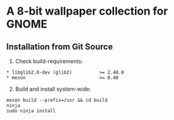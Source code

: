 A 8-bit wallpaper collection for GNOME
=========

Installation from Git Source
------------

1. Check build-requirements:

 ```
 * libglib2.0-dev (glib2)          >= 2.48.0
 * meson                           >= 0.40
 ```

2. Build and install system-wide:

 ```
 meson build --prefix=/usr && cd build
 ninja
 sudo ninja install
 ```

